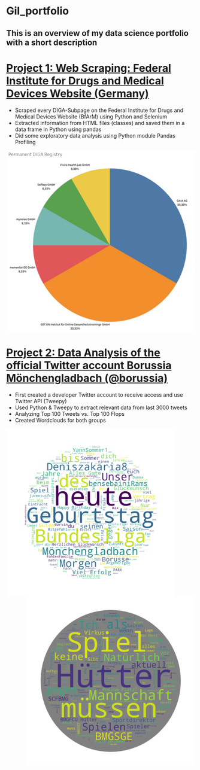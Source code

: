 # Gil_portfolio

## This is an overview of my data science portfolio with a short description

# [Project 1: Web Scraping: Federal Institute for Drugs and Medical Devices Website (Germany)](https://github.com/DrDataPsych/bfarmWebScrap)
- Scraped every DIGA-Subpage on the Federal Institute for Drugs and Medical Devices Website (BfArM) using Python and Selenium
- Extracted information from HTML files (classes) and saved them in a data frame in Python using pandas
- Did some exploratory data analysis using Python module Pandas Profiling

<img src="https://github.com/DrDataPsych/gil_portfolio/blob/main/images/donut.jpg" width=600 align=middle>

# [Project 2: Data Analysis of the official Twitter account Borussia Mönchengladbach (@borussia)](https://github.com/DrDataPsych/BMG)

- First created a developer Twitter account to receive access and use Twitter API (Tweepy)
- Used Python & Tweepy to extract relevant data from last 3000 tweets
- Analyzing Top 100 Tweets vs. Top 100 Flops
- Created Wordclouds for both groups


<img src="https://github.com/DrDataPsych/gil_portfolio/blob/main/images/top100_wordcloud.png" width=450 align=left> <img src="https://github.com/DrDataPsych/gil_portfolio/blob/main/images/flop100.png" width=450 align=right>

